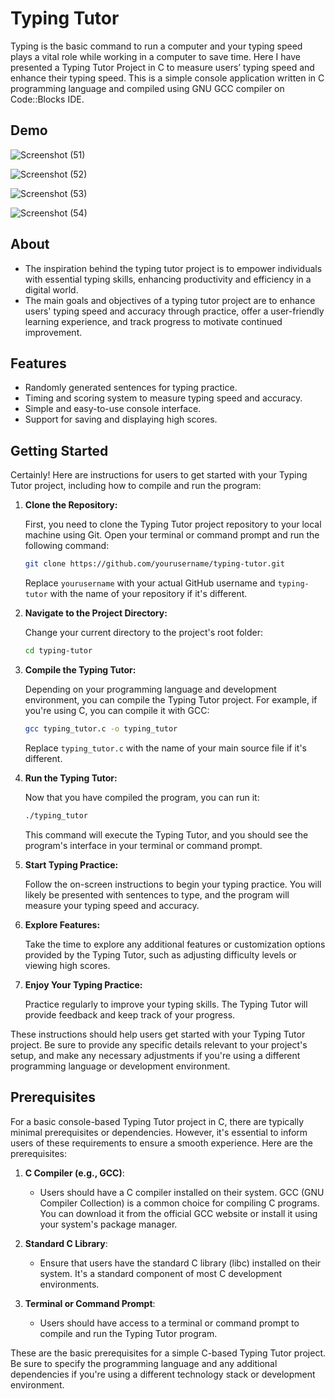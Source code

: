 # Typing Tutor 

Typing is the basic command to run a computer and your typing speed plays a vital role while working in a computer to save time. Here I have presented a Typing Tutor Project in C to measure users’ typing speed and enhance their typing speed. This is a simple console application written in C programming language and compiled using GNU GCC compiler on Code::Blocks IDE.

## Demo

![Screenshot (51)](https://github.com/AditiThakur2/Typing-Tutor/assets/90636698/3aa6e308-38f6-4f81-862f-dab39ea2b76e)

![Screenshot (52)](https://github.com/AditiThakur2/Typing-Tutor/assets/90636698/bad06550-616c-4607-b0ad-7b8ec1d5ae6d)

![Screenshot (53)](https://github.com/AditiThakur2/Typing-Tutor/assets/90636698/07b4b304-1380-467d-812f-be6c7d2a29d1)

![Screenshot (54)](https://github.com/AditiThakur2/Typing-Tutor/assets/90636698/90c567ed-e614-45eb-81a8-053005a9a719)


## About

- The inspiration behind the typing tutor project is to empower individuals with essential typing skills, enhancing productivity and efficiency in a digital world.
- The main goals and objectives of a typing tutor project are to enhance users' typing speed and accuracy through practice, offer a user-friendly learning experience, and track progress to motivate continued improvement.

## Features

- Randomly generated sentences for typing practice.
- Timing and scoring system to measure typing speed and accuracy.
- Simple and easy-to-use console interface.
- Support for saving and displaying high scores.

## Getting Started

Certainly! Here are instructions for users to get started with your Typing Tutor project, including how to compile and run the program:

1. **Clone the Repository:**

   First, you need to clone the Typing Tutor project repository to your local machine using Git. Open your terminal or command prompt and run the following command:

   ```bash
   git clone https://github.com/yourusername/typing-tutor.git
   ```

   Replace `yourusername` with your actual GitHub username and `typing-tutor` with the name of your repository if it's different.

2. **Navigate to the Project Directory:**

   Change your current directory to the project's root folder:

   ```bash
   cd typing-tutor
   ```

3. **Compile the Typing Tutor:**

   Depending on your programming language and development environment, you can compile the Typing Tutor project. For example, if you're using C, you can compile it with GCC:

   ```bash
   gcc typing_tutor.c -o typing_tutor
   ```

   Replace `typing_tutor.c` with the name of your main source file if it's different.

4. **Run the Typing Tutor:**

   Now that you have compiled the program, you can run it:

   ```bash
   ./typing_tutor
   ```

   This command will execute the Typing Tutor, and you should see the program's interface in your terminal or command prompt.

5. **Start Typing Practice:**

   Follow the on-screen instructions to begin your typing practice. You will likely be presented with sentences to type, and the program will measure your typing speed and accuracy.

6. **Explore Features:**

   Take the time to explore any additional features or customization options provided by the Typing Tutor, such as adjusting difficulty levels or viewing high scores.

7. **Enjoy Your Typing Practice:**

   Practice regularly to improve your typing skills. The Typing Tutor will provide feedback and keep track of your progress.

These instructions should help users get started with your Typing Tutor project. Be sure to provide any specific details relevant to your project's setup, and make any necessary adjustments if you're using a different programming language or development environment.

## Prerequisites

For a basic console-based Typing Tutor project in C, there are typically minimal prerequisites or dependencies. However, it's essential to inform users of these requirements to ensure a smooth experience. Here are the prerequisites:

1. **C Compiler (e.g., GCC)**:
   - Users should have a C compiler installed on their system. GCC (GNU Compiler Collection) is a common choice for compiling C programs. You can download it from the official GCC website or install it using your system's package manager.

2. **Standard C Library**:
   - Ensure that users have the standard C library (libc) installed on their system. It's a standard component of most C development environments.

3. **Terminal or Command Prompt**:
   - Users should have access to a terminal or command prompt to compile and run the Typing Tutor program.

These are the basic prerequisites for a simple C-based Typing Tutor project. Be sure to specify the programming language and any additional dependencies if you're using a different technology stack or development environment. 



